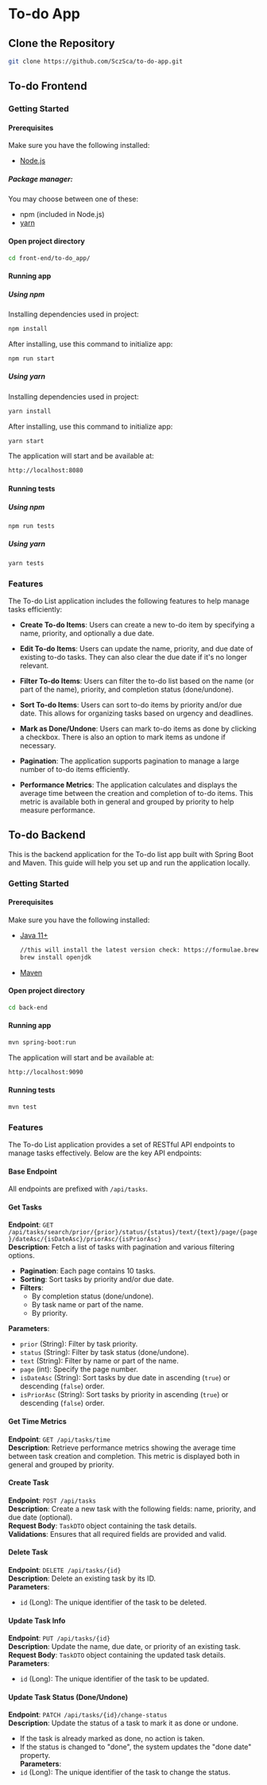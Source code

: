 # To-do App
## Clone the Repository
```bash
git clone https://github.com/SczSca/to-do-app.git
```

## To-do Frontend


### Getting Started

#### Prerequisites
Make sure you have the following installed:
- [Node.js](https://nodejs.org/en/download/package-manager)
##### Package manager:
You may choose between one of these:
- npm (included in Node.js)
- [yarn](https://yarnpkg.com)

#### Open project directory
```bash
cd front-end/to-do_app/
```
#### Running app

##### Using npm

Installing dependencies used in project:
```bash
npm install
```
After installing, use this command to initialize app:
```bash
npm run start
```
##### Using yarn


Installing dependencies used in project:
```bash
yarn install
```
After installing, use this command to initialize app:

```bash
yarn start
```
The application will start and be available at: 
```bash
http://localhost:8080
```

#### Running tests

##### Using npm

```bash
npm run tests
```
##### Using yarn

```bash
yarn tests
```
### Features

The To-do List application includes the following features to help manage tasks efficiently:

- **Create To-do Items**: Users can create a new to-do item by specifying a name, priority, and optionally a due date.

- **Edit To-do Items**: Users can update the name, priority, and due date of existing to-do tasks. They can also clear the due date if it's no longer relevant.

- **Filter To-do Items**: Users can filter the to-do list based on the name (or part of the name), priority, and completion status (done/undone).

- **Sort To-do Items**: Users can sort to-do items by priority and/or due date. This allows for organizing tasks based on urgency and deadlines.

- **Mark as Done/Undone**: Users can mark to-do items as done by clicking a checkbox. There is also an option to mark items as undone if necessary.

- **Pagination**: The application supports pagination to manage a large number of to-do items efficiently.

- **Performance Metrics**: The application calculates and displays the average time between the creation and completion of to-do items. This metric is available both in general and grouped by priority to help measure performance.



## To-do Backend

This is the backend application for the To-do list app built with Spring Boot and Maven. This guide will help you set up and run the application locally.

### Getting Started

#### Prerequisites
Make sure you have the following installed:
- [Java 11+](https://openjdk.org/install/)
  ```bash
  //this will install the latest version check: https://formulae.brew.sh/formula/openjdk
  brew install openjdk
  ```
- [Maven](https://maven.apache.org/download.cgi)

#### Open project directory
```bash
cd back-end
```
#### Running app
```bash
mvn spring-boot:run
```
The application will start and be available at: 
```bash
http://localhost:9090
```

#### Running tests
```bash
mvn test
```

### Features

The To-do List application provides a set of RESTful API endpoints to manage tasks effectively. Below are the key API endpoints:

#### Base Endpoint
All endpoints are prefixed with `/api/tasks`.

#### Get Tasks
**Endpoint**: `GET /api/tasks/search/prior/{prior}/status/{status}/text/{text}/page/{page}/dateAsc/{isDateAsc}/priorAsc/{isPriorAsc}`  
**Description**: Fetch a list of tasks with pagination and various filtering options.  
- **Pagination**: Each page contains 10 tasks.
- **Sorting**: Sort tasks by priority and/or due date.
- **Filters**:
  - By completion status (done/undone).
  - By task name or part of the name.
  - By priority.

**Parameters**:
- `prior` (String): Filter by task priority.
- `status` (String): Filter by task status (done/undone).
- `text` (String): Filter by name or part of the name.
- `page` (int): Specify the page number.
- `isDateAsc` (String): Sort tasks by due date in ascending (`true`) or descending (`false`) order.
- `isPriorAsc` (String): Sort tasks by priority in ascending (`true`) or descending (`false`) order.

#### Get Time Metrics
**Endpoint**: `GET /api/tasks/time`  
**Description**: Retrieve performance metrics showing the average time between task creation and completion. This metric is displayed both in general and grouped by priority.

#### Create Task
**Endpoint**: `POST /api/tasks`  
**Description**: Create a new task with the following fields: name, priority, and due date (optional).  
**Request Body**: `TaskDTO` object containing the task details.  
**Validations**: Ensures that all required fields are provided and valid.

#### Delete Task
**Endpoint**: `DELETE /api/tasks/{id}`  
**Description**: Delete an existing task by its ID.  
**Parameters**:  
- `id` (Long): The unique identifier of the task to be deleted.

#### Update Task Info
**Endpoint**: `PUT /api/tasks/{id}`  
**Description**: Update the name, due date, or priority of an existing task.  
**Request Body**: `TaskDTO` object containing the updated task details.  
**Parameters**:  
- `id` (Long): The unique identifier of the task to be updated.

#### Update Task Status (Done/Undone)
**Endpoint**: `PATCH /api/tasks/{id}/change-status`  
**Description**: Update the status of a task to mark it as done or undone.  
- If the task is already marked as done, no action is taken.  
- If the status is changed to "done", the system updates the "done date" property.  
**Parameters**:  
- `id` (Long): The unique identifier of the task to change the status.






